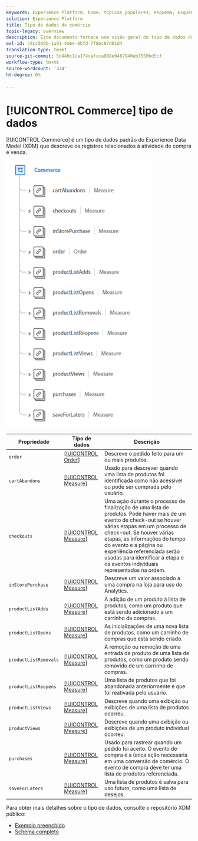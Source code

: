 ```yaml
---
keywords: Experience Platform; home; tópicos populares; esquema; Esquema; XDM; campos; esquemas; esquemas; comércio; tipo de dados; tipo de dados; tipo de dados;
solution: Experience Platform
title: Tipo de dados de comércio
topic-legacy: overview
description: Este documento fornece uma visão geral do tipo de dados do Commerce Experience Data Model (XDM).
exl-id: c9cc569b-1a91-4a6e-8bfd-7f8ec07d01d4
translation-type: tm+mt
source-git-commit: 5d449c1ca174cafcca988e9487940eb7550bd5cf
workflow-type: tm+mt
source-wordcount: '324'
ht-degree: 0%

---
```


# [!UICONTROL Commerce] tipo de dados

[!UICONTROL Commerce] é um tipo de dados padrão do Experience Data Model (XDM) que descreve os registros relacionados à atividade de compra e venda.

<img src="../images/data-types/commerce.PNG" width="400" /><br />

| Propriedade | Tipo de dados | Descrição |
| --- | --- | --- |
| `order` | [[!UICONTROL Order]](./order.md) | Descreve o pedido feito para um ou mais produtos. |
| `cartAbandons` | [[!UICONTROL Measure]](./measure.md) | Usado para descrever quando uma lista de produtos foi identificada como não acessível ou pode ser comprada pelo usuário. |
| `checkouts` | [[!UICONTROL Measure]](./measure.md) | Uma ação durante o processo de finalização de uma lista de produtos. Pode haver mais de um evento de check-out se houver várias etapas em um processo de check-out. Se houver várias etapas, as informações do tempo do evento e a página ou experiência referenciada serão usadas para identificar a etapa e os eventos individuais representados na ordem. |
| `inStorePurchase` | [[!UICONTROL Measure]](./measure.md) | Descreve um valor associado a uma compra na loja para uso do Analytics. |
| `productListAdds` | [[!UICONTROL Measure]](./measure.md) | A adição de um produto à lista de produtos, como um produto que está sendo adicionado a um carrinho de compras. |
| `productListOpens` | [[!UICONTROL Measure]](./measure.md) | As inicializações de uma nova lista de produtos, como um carrinho de compras que está sendo criado. |
| `productListRemovals` | [[!UICONTROL Measure]](./measure.md) | A remoção ou remoção de uma entrada de produto de uma lista de produtos, como um produto sendo removido de um carrinho de compras. |
| `productListReopens` | [[!UICONTROL Measure]](./measure.md) | Uma lista de produtos que foi abandonada anteriormente e que foi reativada pelo usuário. |
| `productListViews` | [[!UICONTROL Measure]](./measure.md) | Descreve quando uma exibição ou exibições de uma lista de produtos ocorreu. |
| `productViews` | [[!UICONTROL Measure]](./measure.md) | Descreve quando uma exibição ou exibições de um produto individual ocorreu. |
| `purchases` | [[!UICONTROL Measure]](./measure.md) | Usado para rastrear quando um pedido foi aceito. O evento de compra é a única ação necessária em uma conversão de comércio. O evento de compra deve ter uma lista de produtos referenciada. |
| `saveForLaters` | [[!UICONTROL Measure]](./measure.md) | Uma lista de produtos é salva para uso futuro, como uma lista de desejos. |

Para obter mais detalhes sobre o tipo de dados, consulte o repositório XDM público:

* [Exemplo preenchido](https://github.com/adobe/xdm/blob/master/components/datatypes/marketing/commerce.example.1.json)
* [Schema completo](https://github.com/adobe/xdm/blob/master/components/datatypes/marketing/commerce.schema.json)
